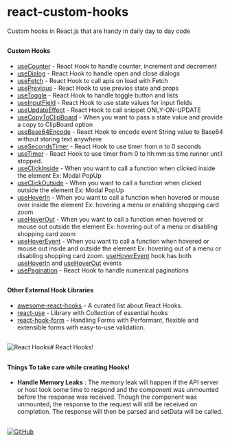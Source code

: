 # react-custom-hooks

Custom hooks in React.js that are handy in daily day to day code

##

#### Custom Hooks

- [useCounter](https://github.com/sarat9/react-custom-hooks/blob/master/hooks/useCounter.jsx) - React Hook to handle counter, increment and decrement
- [useDialog](https://github.com/sarat9/react-custom-hooks/blob/master/hooks/useDialog.jsx) - React Hook to handle open and close dialogs
- [useFetch](https://github.com/sarat9/react-custom-hooks/blob/master/hooks/useFetch.jsx) - React Hook to call apis on load with Fetch
- [usePrevious](https://github.com/sarat9/react-custom-hooks/blob/master/hooks/usePrevious.jsx) - React Hook to use previos state and props
- [useToggle](https://github.com/sarat9/react-custom-hooks/blob/master/hooks/useToggle.jsx) - React Hook to handle toggle button and lists
- [useInputField](https://github.com/sarat9/react-custom-hooks/blob/master/hooks/useInputField.jsx) - React Hook to use state values for input fields
- [useUpdateEffect](https://github.com/sarat9/react-custom-hooks/blob/master/hooks/useClickOutside.jsx) - React Hook to call snippet ONLY-ON-UPDATE
- [useCopyToClipBoard](https://github.com/sarat9/react-custom-hooks/blob/master/hooks/useCopyToClipBoard.jsx) - When you want to pass a state value and provide a copy to ClipBoard option
- [useBase64Encode](https://github.com/sarat9/react-custom-hooks/blob/master/hooks/useBase64Encode.jsx) - React Hook to encode event String value to Base64 without storing text anywhere
- [useSecondsTimer](https://github.com/sarat9/react-custom-hooks/blob/master/hooks/useSecondsTimer.jsx) - React Hook to use timer from n to 0 seconds
- [useTimer](https://github.com/sarat9/react-custom-hooks/blob/master/hooks/useTimer.jsx) - React Hook to use timer from 0 to hh:mm:ss time runner until stopped.
- [useClickInside](https://github.com/sarat9/react-custom-hooks/blob/master/hooks/useClickInside.jsx) - When you want to call a function when clicked inside the element Ex: Modal PopUp
- [useClickOutside](https://github.com/sarat9/react-custom-hooks/blob/master/hooks/useClickOutside.jsx) - When you want to call a function when clicked outside the element Ex: Modal PopUp
- [useHoverIn](https://github.com/sarat9/react-custom-hooks/blob/master/hooks/useHoverIn.jsx) - When you want to call a function when hovered or mouse over inside the element Ex: hovering a menu or enabling shopping card zoom
- [useHoverOut](https://github.com/sarat9/react-custom-hooks/blob/master/hooks/useHoverOut.jsx) - When you want to call a function when hovered or mouse out outside the element Ex: hovering out of a menu or disabling shopping card zoom
- [useHoverEvent](https://github.com/sarat9/react-custom-hooks/blob/master/hooks/useHoverEvent.jsx) - When you want to call a function when hovered or mouse out inside and outside the element Ex: hovering out of a menu or disabling shopping card zoom.
  [useHoverEvent](https://github.com/sarat9/react-custom-hooks/blob/master/hooks/useHoverEvent.js) hook has both [useHoverIn](https://github.com/sarat9/react-custom-hooks/blob/master/hooks/useHoverIn.js) and [useHoverOut](https://github.com/sarat9/react-custom-hooks/blob/master/hooks/useHoverOut.js) events
- [usePagination](https://github.com/sarat9/react-custom-hooks/blob/master/hooks/usePagination.jsx) - React Hook to handle numerical paginations

##

##

#### Other External Hook Libraries

- [awesome-react-hooks](https://github.com/glauberfc/awesome-react-hooks) - A curated list about React Hooks.
- [react-use](https://github.com/streamich/react-use) - Library with Collection of essential hooks
- [react-hook-form](https://github.com/react-hook-form/react-hook-form) - Handling Forms with Performant, flexible and extensible forms with easy-to-use validation.

##

##

![React Hooks](https://miro.medium.com/max/3840/1*CcTWyKvkq7IH6Of0Sq0pQQ.png)# React Hooks!

##

##

#### Things To take care while creating Hooks!

- **Handle Memory Leaks** : The memory leak will happen if the API server or host took some time to respond and the component was unmounted before the response was received. Though the component was unmounted, the response to the request will still be received on completion. The response will then be parsed and setData will be called.

##

##

[![GitHub](https://img.shields.io/github/followers/nivethjunnithan.svg?label=@nivethjunnithan&style=social)](https://github.com/nivethjunnithan/)
